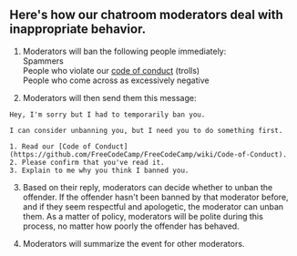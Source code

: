 ## Here's how our chatroom moderators deal with inappropriate behavior.    

1) Moderators will ban the following people immediately:    
Spammers    
People who violate our [code of conduct](https://github.com/FreeCodeCamp/FreeCodeCamp/wiki/Code-of-Conduct) (trolls)    
People who come across as excessively negative    

2) Moderators will then send them this message:

```
Hey, I'm sorry but I had to temporarily ban you.

I can consider unbanning you, but I need you to do something first.

1. Read our [Code of Conduct](https://github.com/FreeCodeCamp/FreeCodeCamp/wiki/Code-of-Conduct).    
2. Please confirm that you've read it.    
3. Explain to me why you think I banned you.    
```

3) Based on their reply, moderators can decide whether to unban the offender. If the offender hasn't been banned by that moderator before, and if they seem respectful and apologetic, the moderator can unban them. As a matter of policy, moderators will be polite during this process, no matter how poorly the offender has behaved.

4) Moderators will summarize the event for other moderators.
